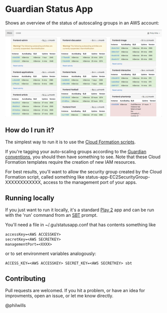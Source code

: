 Guardian Status App
=====================================

Shows an overview of the status of autoscaling groups in an AWS account:

![Status app in action](screenshot.png)

How do I run it?
----------------

The simplest way to run it is to use the [Cloud Formation scripts](cloud-formation/). 

If you're tagging your auto-scaling groups according to the [Guardian conventions](https://github.com/guardian/prism/wiki/Tagging-conventions-for-AWS-and-Openstack), you should then
have something to see. Note that these Cloud Formation templates require the creation 
of new IAM resources.

For best results, you'll want to allow the security group created by the Cloud 
Formation script, called something like status-app-EC2SecurityGroup-XXXXXXXXXXXX, 
access to the management port of your apps.

Running locally
---------------

If you just want to run it locally, it's a standard [Play 2](http://www.playframework.com/) 
app and can be run with the 'run' command from an [SBT](http://www.scala-sbt.org/) prompt.

You'll need a file in ~/.gu/statusapp.conf that has contents something like
```
accessKey=<AWS ACCESSKEY>
secretKey=<AWS SECRETKEY>
managementPort=<XXXX>
```

or to set environment variables analogously:
```
ACCESS_KEY=<AWS ACCESSKEY> SECRET_KEY=<AWS SECRETKEY> sbt
```

Contributing
------------

Pull requests are welcomed. If you hit a problem, or have an idea for improvments, 
open an issue, or let me know directly.

@philwills
